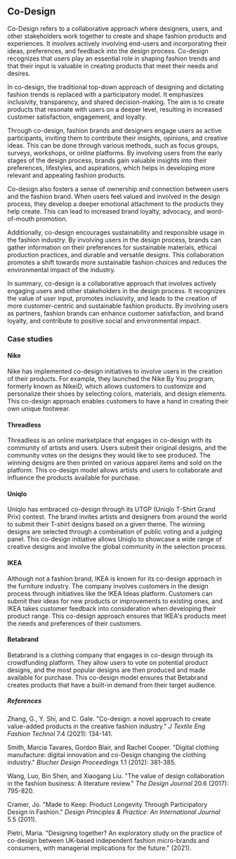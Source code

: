 ﻿## Co-Design

Co-Design refers to a collaborative approach where designers, users, and other stakeholders work together to create and shape fashion products and experiences. It involves actively involving end-users and incorporating their ideas, preferences, and feedback into the design process. Co-design recognizes that users play an essential role in shaping fashion trends and that their input is valuable in creating products that meet their needs and desires.

In co-design, the traditional top-down approach of designing and dictating fashion trends is replaced with a participatory model. It emphasizes inclusivity, transparency, and shared decision-making. The aim is to create products that resonate with users on a deeper level, resulting in increased customer satisfaction, engagement, and loyalty.

Through co-design, fashion brands and designers engage users as active participants, inviting them to contribute their insights, opinions, and creative ideas. This can be done through various methods, such as focus groups, surveys, workshops, or online platforms. By involving users from the early stages of the design process, brands gain valuable insights into their preferences, lifestyles, and aspirations, which helps in developing more relevant and appealing fashion products.

Co-design also fosters a sense of ownership and connection between users and the fashion brand. When users feel valued and involved in the design process, they develop a deeper emotional attachment to the products they help create. This can lead to increased brand loyalty, advocacy, and word-of-mouth promotion.

Additionally, co-design encourages sustainability and responsible usage in the fashion industry. By involving users in the design process, brands can gather information on their preferences for sustainable materials, ethical production practices, and durable and versatile designs. This collaboration promotes a shift towards more sustainable fashion choices and reduces the environmental impact of the industry.

In summary, co-design is a collaborative approach that involves actively engaging users and other stakeholders in the design process. It recognizes the value of user input, promotes inclusivity, and leads to the creation of more customer-centric and sustainable fashion products. By involving users as partners, fashion brands can enhance customer satisfaction, and brand loyalty, and contribute to positive social and environmental impact.

### Case studies

#### Nike

Nike has implemented co-design initiatives to involve users in the creation of their products. For example, they launched the Nike By You program, formerly known as NikeiD, which allows customers to customize and personalize their shoes by selecting colors, materials, and design elements. This co-design approach enables customers to have a hand in creating their own unique footwear.

#### Threadless

Threadless is an online marketplace that engages in co-design with its community of artists and users. Users submit their original designs, and the community votes on the designs they would like to see produced. The winning designs are then printed on various apparel items and sold on the platform. This co-design model allows artists and users to collaborate and influence the products available for purchase.

#### Uniqlo

Uniqlo has embraced co-design through its UTGP (Uniqlo T-Shirt Grand Prix) contest. The brand invites artists and designers from around the world to submit their T-shirt designs based on a given theme. The winning designs are selected through a combination of public voting and a judging panel. This co-design initiative allows Uniqlo to showcase a wide range of creative designs and involve the global community in the selection process.

#### IKEA

Although not a fashion brand, IKEA is known for its co-design approach in the furniture industry. The company involves customers in the design process through initiatives like the IKEA Ideas platform. Customers can submit their ideas for new products or improvements to existing ones, and IKEA takes customer feedback into consideration when developing their product range. This co-design approach ensures that IKEA's products meet the needs and preferences of their customers.

#### Betabrand

Betabrand is a clothing company that engages in co-design through its crowdfunding platform. They allow users to vote on potential product designs, and the most popular designs are then produced and made available for purchase. This co-design model ensures that Betabrand creates products that have a built-in demand from their target audience.

##### References
Zhang, G., Y. Shi, and C. Gale. "Co-design: a novel approach to create value-added products in the creative fashion industry." _J Textile Eng Fashion Technol_ 7.4 (2021): 134-141.

Smith, Marcia Tavares, Gordon Blair, and Rachel Cooper. "Digital clothing manufacture: digital innovation and co-Design changing the clothing industry." _Blucher Design Proceedings_ 1.1 (2012): 381-385.

Wang, Luo, Bin Shen, and Xiaogang Liu. "The value of design collaboration in the fashion business: A literature review." _The Design Journal_ 20.6 (2017): 795-820.

Cramer, Jo. "Made to Keep: Product Longevity Through Participatory Design in Fashion." _Design Principles & Practice: An International Journal_ 5.5 (2011).

Pietri, Maria. "Designing together? An exploratory study on the practice of co-design between UK-based independent fashion micro-brands and consumers, with managerial implications for the future." (2021).
